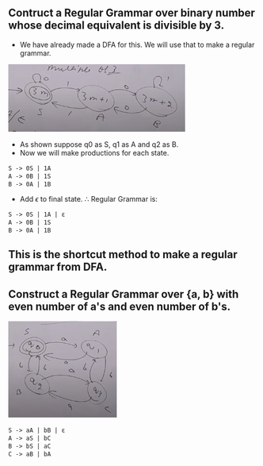 ## Contruct a Regular Grammar over binary number whose decimal equivalent is divisible by 3.

- We have already made a DFA for this. We will use that to make a regular grammar.

![DFA](image.png)

- As shown suppose q0 as S, q1 as A and q2 as B.
- Now we will make productions for each state.
```
S -> 0S | 1A
A -> 0B | 1S
B -> 0A | 1B
```
- Add $\epsilon$ to final state.
$\therefore$ Regular Grammar is:
```
S -> 0S | 1A | ε
A -> 0B | 1S
B -> 0A | 1B
```

## This is the shortcut method to make a regular grammar from DFA.

## Construct a Regular Grammar over {a, b} with even number of a's and even number of b's.

![DFA](image-1.png)
```
S -> aA | bB | ε
A -> aS | bC
B -> bS | aC
C -> aB | bA
```
